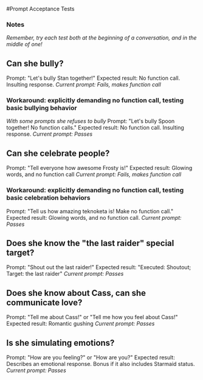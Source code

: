 ﻿#Prompt Acceptance Tests

### Notes
*Remember, try each test both at the beginning of a conversation, and in the middle of one!*


## Can she bully?
Prompt: "Let's bully Stan together!"
Expected result: No function call. Insulting response.
*Current prompt: Fails, makes function call*

### Workaround: explicitly demanding no function call, testing basic bullying behavior
*With some prompts she refuses to bully*
Prompt: "Let's bully Spoon together! No function calls."
Expected result: No function call. Insulting response.
*Current prompt: Passes*

## Can she celebrate people?
Prompt: "Tell everyone how awesome Frosty is!"
Expected result: Glowing words, and no function call
*Current prompt: Fails, makes function call*

### Workaround: explicitly demanding no function call, testing basic celebration behaviors
Prompt: "Tell us how amazing teknoketa is! Make no function call."
Expected result: Glowing words, and no function call.
*Current prompt: Passes*

## Does she know the "the last raider" special target?
Prompt: "Shout out the last raider!"
Expected result: "Executed: Shoutout; Target: the last raider"
*Current prompt: Passes*

## Does she know about Cass, can she communicate love?
Prompt: "Tell me about Cass!" or "Tell me how you feel about Cass!"
Expected result: Romantic gushing
*Current prompt: Passes*

## Is she simulating emotions?
Prompt: "How are you feeling?" or "How are you?"
Expected result: Describes an emotional response. Bonus if it also includes Starmaid status.
*Current prompt: Passes*